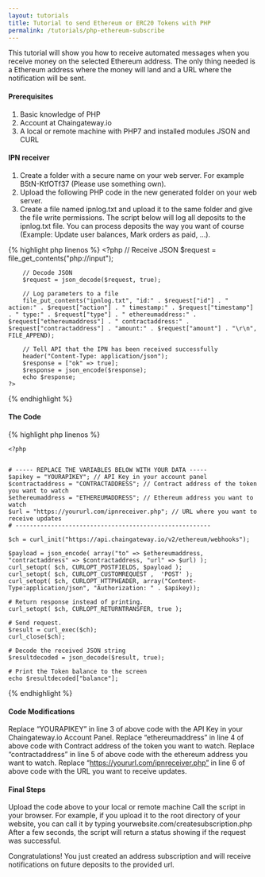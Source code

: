 ```yaml
---
layout: tutorials
title: Tutorial to send Ethereum or ERC20 Tokens with PHP
permalink: /tutorials/php-ethereum-subscribe
---
```


This tutorial will show you how to receive automated messages when you receive money on the selected Ethereum address. The only thing needed is a Ethereum address where the money will land and a URL where the notification will be sent.

#### Prerequisites
1. Basic knowledge of PHP
2. Account at Chaingateway.io
3. A local or remote machine with PHP7 and installed modules JSON and CURL


#### IPN receiver

1. Create a folder with a secure name on your web server. For example B5tN-KtfOTf37 (Please use something own).
2. Upload the following PHP code in the new generated folder on your web server.
3. Create a file named ipnlog.txt and upload it to the same folder and give the file write permissions. The script below will log all deposits to the ipnlog.txt file. You can process deposits the way you want of course (Example: Update user balances, Mark orders as paid, …).

{% highlight php linenos %}
    <?php
        // Receive JSON
        $request = file_get_contents("php://input");

        // Decode JSON
        $request = json_decode($request, true);

        // Log parameters to a file
        file_put_contents("ipnlog.txt", "id:" . $request["id"] . " action:" . $request["action"] . " timestamp:" . $request["timestamp"] . " type:" . $request["type"] . " ethereumaddress:" . $request["ethereumaddress"] . " contractaddress:" . $request["contractaddress"] . "amount:" . $request["amount"] . "\r\n", FILE_APPEND);

        // Tell API that the IPN has been received successfully
        header("Content-Type: application/json");
        $response = ["ok" => true];
        $response = json_encode($response);
        echo $response;
    ?>
{% endhighlight %}

#### The Code

{% highlight php linenos %}
    
    <?php


    # ----- REPLACE THE VARIABLES BELOW WITH YOUR DATA -----
    $apikey = "YOURAPIKEY"; // API Key in your account panel
    $contractaddress = "CONTRACTADDRESS"; // Contract address of the token you want to watch
    $ethereumaddress = "ETHEREUMADDRESS"; // Ethereum address you want to watch
    $url = "https://yoururl.com/ipnreceiver.php"; // URL where you want to receive updates
    # -------------------------------------------------------

    $ch = curl_init("https://api.chaingateway.io/v2/ethereum/webhooks");

    $payload = json_encode( array("to" => $ethereumaddress, "contractaddress" => $contractaddress, "url" => $url) );
    curl_setopt( $ch, CURLOPT_POSTFIELDS, $payload );
    curl_setopt( $ch, CURLOPT_CUSTOMREQUEST ,  'POST' );
    curl_setopt( $ch, CURLOPT_HTTPHEADER, array("Content-Type:application/json", "Authorization: " . $apikey));

    # Return response instead of printing.
    curl_setopt( $ch, CURLOPT_RETURNTRANSFER, true );

    # Send request.
    $result = curl_exec($ch);
    curl_close($ch);

    # Decode the received JSON string
    $resultdecoded = json_decode($result, true);

    # Print the Token balance to the screen
    echo $resultdecoded["balance"];

{% endhighlight %}



#### Code Modifications

Replace “YOURAPIKEY” in line 3 of above code with the API Key in your Chaingateway.io Account Panel.
Replace “ethereumaddress” in line 4 of above code with Contract address of the token you want to watch.
Replace “contractaddress” in line 5 of above code with the ethereum address you want to watch.
Replace “https://yoururl.com/ipnreceiver.php” in line 6 of above code with the URL you want to receive updates.

#### Final Steps

Upload the code above to your local or remote machine
Call the script in your browser. For example, if you upload it to the root directory of your website, you can call it by typing yourwebsite.com/createsubscription.php
After a few seconds, the script will return a status showing if the request was successful.

Congratulations! You just created an address subscription and will receive notifications on future deposits to the provided url.